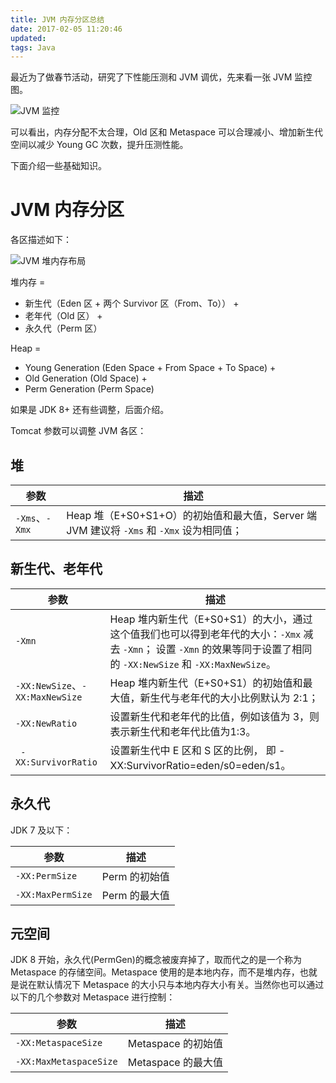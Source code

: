 ```yaml
---
title: JVM 内存分区总结
date: 2017-02-05 11:20:46
updated:
tags: Java
---
```


最近为了做春节活动，研究了下性能压测和 JVM 调优，先来看一张 JVM 监控图。

![JVM 监控](/img/java/jvm_monitor.png)

可以看出，内存分配不太合理，Old 区和 Metaspace 可以合理减小、增加新生代空间以减少 Young GC 次数，提升压测性能。

下面介绍一些基础知识。

# JVM 内存分区

各区描述如下：

![JVM 堆内存布局](/img/java/jvm_space.jpg)

堆内存 = 

- 新生代（Eden 区 + 两个 Survivor 区（From、To）） + 
- 老年代（Old 区） + 
- 永久代（Perm 区）

Heap = 

- Young Generation (Eden Space + From Space + To Space) + 
- Old Generation (Old Space) + 
- Perm Generation (Perm Space)

如果是 JDK 8+ 还有些调整，后面介绍。



Tomcat 参数可以调整 JVM 各区：

## 堆

| 参数           | 描述                                                         |
| -------------- | ------------------------------------------------------------ |
| `-Xms`、`-Xmx` | Heap 堆（E+S0+S1+O）的初始值和最大值，Server 端 JVM 建议将 `-Xms` 和 `-Xmx` 设为相同值； |

## 新生代、老年代

| 参数                            | 描述                                                         |
| ------------------------------- | ------------------------------------------------------------ |
| `-Xmn`                          | Heap 堆内新生代（E+S0+S1）的大小，通过这个值我们也可以得到老年代的大小：`-Xmx` 减去 `-Xmn`； 设置 `-Xmn` 的效果等同于设置了相同的 `-XX:NewSize` 和 `-XX:MaxNewSize`。 |
| `-XX:NewSize`、`-XX:MaxNewSize` | Heap 堆内新生代（E+S0+S1）的初始值和最大值，新生代与老年代的大小比例默认为 2:1； |
| `-XX:NewRatio`                  | 设置新生代和老年代的比值，例如该值为 3，则表示新生代和老年代比值为1:3。 |
| ` -XX:SurvivorRatio`            | 设置新生代中 E 区和 S 区的比例， 即 -XX:SurvivorRatio=eden/s0=eden/s1。 |

## 永久代

JDK 7 及以下：

| 参数              | 描述          |
| ----------------- | ------------- |
| `-XX:PermSize`    | Perm 的初始值 |
| `-XX:MaxPermSize` | Perm 的最大值 |

## 元空间

JDK 8 开始，永久代(PermGen)的概念被废弃掉了，取而代之的是一个称为 Metaspace 的存储空间。Metaspace 使用的是本地内存，而不是堆内存，也就是说在默认情况下 Metaspace 的大小只与本地内存大小有关。当然你也可以通过以下的几个参数对 Metaspace 进行控制： 

| 参数                     | 描述               |
| ------------------------ | ------------------ |
| ` -XX:MetaspaceSize `    | Metaspace 的初始值 |
| ` -XX:MaxMetaspaceSize ` | Metaspace 的最大值 |

